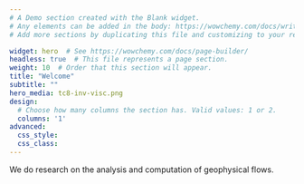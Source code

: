 ```yaml
---
# A Demo section created with the Blank widget.
# Any elements can be added in the body: https://wowchemy.com/docs/writing-markdown-latex/
# Add more sections by duplicating this file and customizing to your requirements.

widget: hero  # See https://wowchemy.com/docs/page-builder/
headless: true  # This file represents a page section.
weight: 10  # Order that this section will appear.
title: "Welcome"
subtitle: ""
hero_media: tc8-inv-visc.png
design:
  # Choose how many columns the section has. Valid values: 1 or 2.
  columns: '1'  
advanced:
  css_style:
  css_class:
---
```


We do research on the analysis and computation of geophysical flows. 
